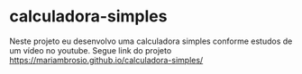 # calculadora-simples
Neste projeto eu desenvolvo uma calculadora simples conforme estudos de um vídeo no youtube.
Segue link do projeto https://mariambrosio.github.io/calculadora-simples/
